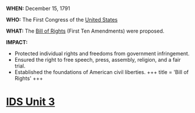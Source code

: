 **WHEN:** December 15, 1791

**WHO:** The First Congress of the [United States](./../united-states/)

**WHAT:** The [Bill of Rights](./../bill-of-rights/) (First Ten Amendments) were proposed.

**IMPACT:**
* Protected individual rights and freedoms from government infringement.
* Ensured the right to free speech, press, assembly, religion, and a fair trial.
* Established the foundations of American civil liberties.
+++
 title = 'Bill of Rights'
+++
# [IDS Unit 3](./../ids-unit-3/)